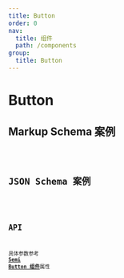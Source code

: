 ```yaml
---
title: Button
order: 0
nav:
  title: 组件
  path: /components
group:
  title: Button
---
```


# Button

## Markup Schema 案例

<code src="./demo/index_1.tsx" />

## JSON Schema 案例

<code src="./demo/index_2.tsx" />

## API

具体参数参考 <a href="https://semi.design/zh-CN/input/button" target="_blank">**Semi Button 组件**</a>属性

